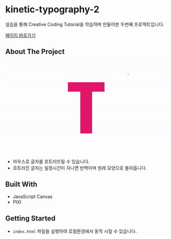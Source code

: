 # kinetic-typography-2
실습을 통해 Creative Coding Tutorial을 학습하며 만들어본 두번째 프로젝트입니다.

[페이지 바로가기](https://mooyeon-choi.github.io/kinetic-typography-2/)

## About The Project

[![Example](./images/kinetic-typography-2-example.gif)](https://mooyeon-choi.github.io/kinetic-typography-2/)

* 마우스로 글자를 흐트러뜨릴 수 있습니다.
* 흐트러진 글자는 일정시간이 지나면 반짝이며 원래 모양으로 돌아옵니다.

## Built With

* JavaScript Canvas
* PIXI

## Getting Started

* `index.html` 파일을 실행하여 로컬환경에서 동작 시킬 수 있습니다.